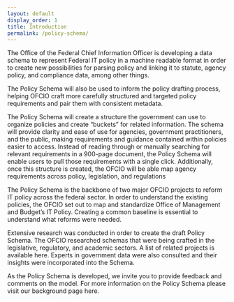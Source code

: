 ```yaml
---
layout: default
display_order: 1
title: Introduction
permalink: /policy-schema/
---
```


The Office of the Federal Chief Information Officer is developing a data schema to represent Federal IT policy in a machine readable format in order to create new possibilities for parsing policy and linking it to statute, agency policy, and compliance data, among other things.

The Policy Schema will also be used to inform the policy drafting process, helping OFCIO craft more carefully structured and targeted policy requirements and pair them with consistent metadata.

The Policy Schema will create a structure the government can use to organize policies and create “buckets” for related information. The schema will provide clarity and ease of use for agencies, government practitioners, and the public, making requirements and guidance contained within policies easier to access. Instead of reading through or manually searching for relevant requirements in a 900-page document, the Policy Schema will enable users to pull those requirements with a single click. Additionally, once this structure is created, the OFCIO will be able map agency requirements across policy, legislation, and regulations 

The Policy Schema is the backbone of two major OFCIO projects to reform IT policy across the federal sector.  In order to understand the existing policies, the OFCIO set out to map and standardize Office of Management and Budget’s IT Policy.  Creating a common baseline is essential to understand what reforms were needed.  

Extensive research was conducted in order to create the draft Policy Schema. The OFCIO researched schemas that were being crafted in the legislative, regulatory, and academic sectors. A list of related projects is available here. Experts in government data were also consulted and their insights were incorporated into the Schema.  

As the Policy Schema is developed, we invite you to provide feedback and comments on the model. For more information on the Policy Schema please visit our background page here. 